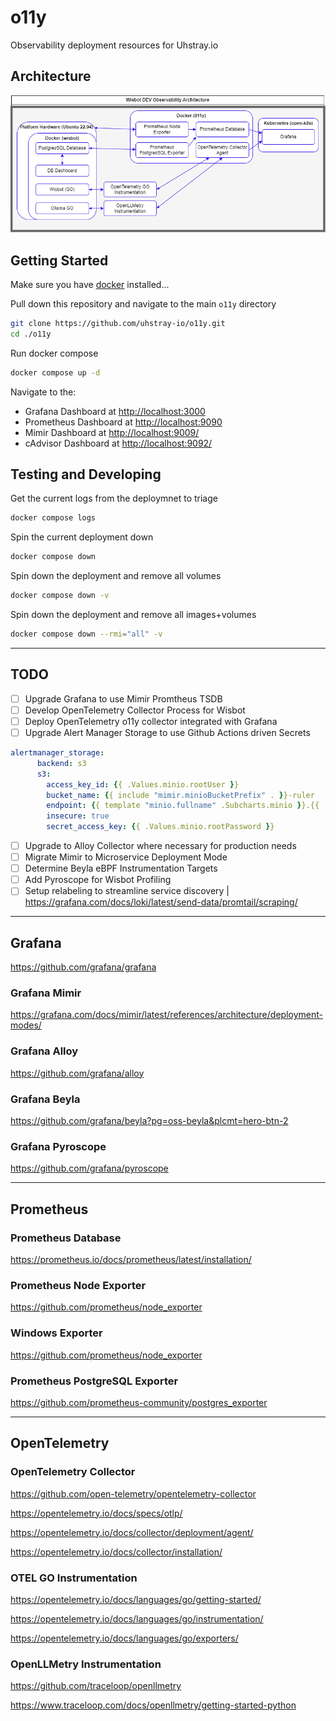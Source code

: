# o11y
Observability deployment resources for Uhstray.io

## Architecture

![Observability Architecture](observability.drawio.png)

## Getting Started

Make sure you have [docker](https://docs.docker.com/engine/install/) installed...

Pull down this repository and navigate to the main `o11y` directory
```bash
git clone https://github.com/uhstray-io/o11y.git
cd ./o11y
```

Run docker compose

```bash
docker compose up -d
```

Navigate to the: 
- Grafana Dashboard at [http://localhost:3000](http://localhost:3000)
- Prometheus Dashboard at [http://localhost:9090](http://localhost:9090)
- Mimir Dashboard at [http://localhost:9009/](http://localhost:9009/)
- cAdvisor Dashboard at [http://localhost:9092/](http://localhost:9092/)

## Testing and Developing

Get the current logs from the deploymnet to triage

```bash
docker compose logs
```

Spin the current deployment down

```bash
docker compose down
```

Spin down the deployment and remove all volumes

```bash
docker compose down -v
```

Spin down the deployment and remove all images+volumes

```bash
docker compose down --rmi="all" -v
```

---

## TODO

- [ ] Upgrade Grafana to use Mimir Promtheus TSDB
- [ ] Develop OpenTelemetry Collector Process for Wisbot
- [ ] Deploy OpenTelemetry o11y collector integrated with Grafana
- [ ] Upgrade Alert Manager Storage to use Github Actions driven Secrets
  
```yaml
alertmanager_storage:
      backend: s3
      s3:
        access_key_id: {{ .Values.minio.rootUser }}
        bucket_name: {{ include "mimir.minioBucketPrefix" . }}-ruler
        endpoint: {{ template "minio.fullname" .Subcharts.minio }}.{{ .Release.Namespace }}.svc:{{ .Values.minio.service.port }}
        insecure: true
        secret_access_key: {{ .Values.minio.rootPassword }}
```

- [ ] Upgrade to Alloy Collector where necessary for production needs
- [ ] Migrate Mimir to Microservice Deployment Mode
- [ ] Determine Beyla eBPF Instrumentation Targets
- [ ] Add Pyroscope for Wisbot Profiling
- [ ] Setup relabeling to streamline service discovery | https://grafana.com/docs/loki/latest/send-data/promtail/scraping/

---

## Grafana

https://github.com/grafana/grafana

### Grafana Mimir

https://grafana.com/docs/mimir/latest/references/architecture/deployment-modes/

### Grafana Alloy

https://github.com/grafana/alloy

### Grafana Beyla

https://github.com/grafana/beyla?pg=oss-beyla&plcmt=hero-btn-2

### Grafana Pyroscope

https://github.com/grafana/pyroscope

---

## Prometheus

### Prometheus Database

https://prometheus.io/docs/prometheus/latest/installation/


### Prometheus Node Exporter

https://github.com/prometheus/node_exporter


### Windows Exporter

https://github.com/prometheus/node_exporter


### Prometheus PostgreSQL Exporter

https://github.com/prometheus-community/postgres_exporter

---

## OpenTelemetry

### OpenTelemetry Collector

https://github.com/open-telemetry/opentelemetry-collector

https://opentelemetry.io/docs/specs/otlp/

https://opentelemetry.io/docs/collector/deployment/agent/

https://opentelemetry.io/docs/collector/installation/


### OTEL GO Instrumentation

https://opentelemetry.io/docs/languages/go/getting-started/

https://opentelemetry.io/docs/languages/go/instrumentation/

https://opentelemetry.io/docs/languages/go/exporters/

### OpenLLMetry Instrumentation

https://github.com/traceloop/openllmetry

https://www.traceloop.com/docs/openllmetry/getting-started-python
